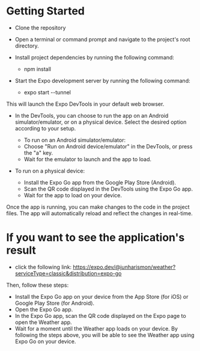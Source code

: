 # Getting Started

- Clone the repository

- Open a terminal or command prompt and navigate to the project's root directory.

- Install project dependencies by running the following command:

  - npm install

- Start the Expo development server by running the following command:
  - expo start --tunnel

This will launch the Expo DevTools in your default web browser.

- In the DevTools, you can choose to run the app on an Android simulator/emulator, or on a physical device. Select the desired option according to your setup.

  - To run on an Android simulator/emulator:
  - Choose "Run on Android device/emulator" in the DevTools, or press the "a" key.
  - Wait for the emulator to launch and the app to load.

- To run on a physical device:
  - Install the Expo Go app from the Google Play Store (Android).
  - Scan the QR code displayed in the DevTools using the Expo Go app.
  - Wait for the app to load on your device.

Once the app is running, you can make changes to the code in the project files. The app will automatically reload and reflect the changes in real-time.

# If you want to see the application's result

- click the following link: https://expo.dev/@junharismon/weather?serviceType=classic&distribution=expo-go

Then, follow these steps:

- Install the Expo Go app on your device from the App Store (for iOS) or Google Play Store (for Android).
- Open the Expo Go app.
- In the Expo Go app, scan the QR code displayed on the Expo page to open the Weather app.
- Wait for a moment until the Weather app loads on your device.
  By following the steps above, you will be able to see the Weather app using Expo Go on your device.
